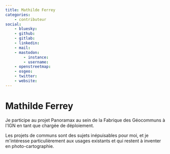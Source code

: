 ```yaml
---
title: Mathilde Ferrey
categories:
    - contributeur
social:
    - bluesky:
    - github:
    - gitlab:
    - linkedin:
    - mail:
    - mastodon:
        - instance:
        - username:
    - openstreetmap:
    - osgeo:
    - twitter:
    - website:
---
```


# Mathilde Ferrey

<!-- --8<-- [start:author-sign-block] -->

Je participe au projet Panoramax au sein de la Fabrique des Géocommuns à l'IGN en tant que chargée de déploiement.

Les projets de communs sont des sujets inépuisables pour moi, et je m'intéresse particulièrement aux usages existants et qui restent à inventer en photo-cartographie.

<!-- --8<-- [end:author-sign-block] -->
